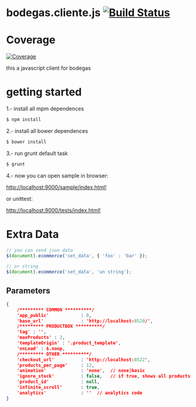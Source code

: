 # bodegas.cliente.js [![Build Status](http://jenkins.ondev.today/buildStatus/icon?job=bodegas.client.js)](http://ondev.today:8080/job/bodegas.client.js/)

# Coverage

[![Coverage](http://ondev.today:8080/job/bodegas.client.js/6/cobertura/graph)](http://jenkins.ondev.today/job/bodegas.client.js/HTML_Cobertrura_Report/)

this a javascript client for bodegas


# getting started

1.- install all mpm dependences

```sh
$ npm install
```

2.- install all bower dependences

```sh
$ bower install
```

3.- run grunt default task

```sh
$ grunt
```

4.- now you can open sample in browser:

[http://localhost:9000/sample/index.html!](http://localhost:9000/sample/index.html)

or unittest:

[http://localhost:9000/tests/index.html!](http://localhost:9000/tests/index.html?coverage)


# Extra Data

```javascript
// you can send json data
$(document).ecommerce('set_data', { 'foo' : 'bar' }); 

// or string
$(document).ecommerce('set_data', 'un string');
```

## Parameters

```json
{
    /********* COMMON **********/
    'app_public'            : 0,
    'base_url'              : 'http://localhost:8520/',
    /********* PRODUCTBOX **********/
    'tag' : '',
    'maxProducts' : 2,
    'templateOrigin' : '.product_template',
    'onLoad' : $.noop,
    /********* OTHER **********/
    'checkout_url'          : 'http://localhost:8522',
    'products_per_page'     : 12,
    'animation'             : 'none',  // none|basic
    'ignore_stock'          : false,   // if true, shows all products
    'product_id'            : null,
    'infinite_scroll'       : true,
    'analytics'             : ''  // analytics code
}
```
